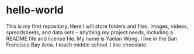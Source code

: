 # hello-world
This is my first repository.  Here I will store folders and files, images, videos, spreadsheets, and data sets – anything my project needs, including a README file and license file.
My name is Yaelan Wong.  I live in the San Francisco Bay Area.  I teach middle school.  I like chocolate.

